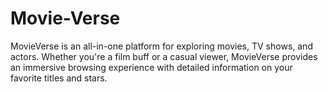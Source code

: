 # Movie-Verse
MovieVerse is an all-in-one platform for exploring movies, TV shows, and actors. Whether you're a film buff or a casual viewer, MovieVerse provides an immersive browsing experience with detailed information on your favorite titles and stars.
